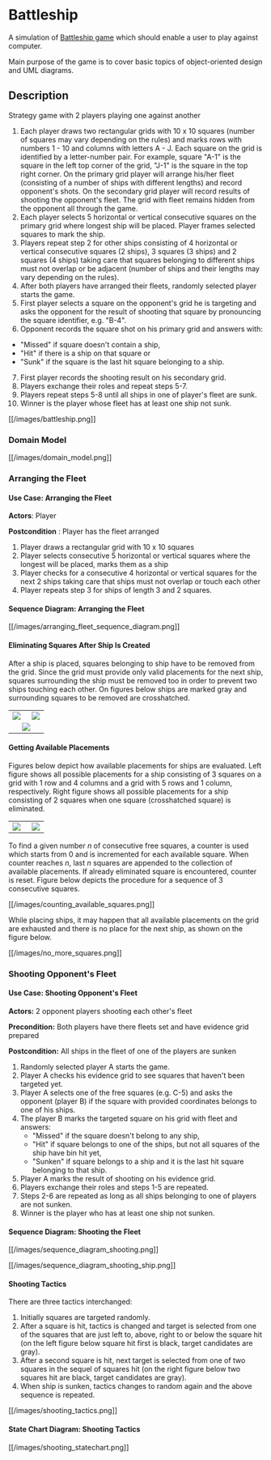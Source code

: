 # Battleship

A simulation of [Battleship game](https://en.wikipedia.org/wiki/Battleship_(game)) which should enable a user to play against computer.

Main purpose of the game is to cover basic topics of object-oriented design and UML diagrams.

## Description

Strategy game with 2 players playing one against another

1.	Each player draws two rectangular  grids with 10 x 10 squares (number of squares may vary depending on the rules) and marks rows with numbers 1 - 10 and columns with letters A - J. Each square on the grid is identified by a letter-number pair. For example, square "A-1" is the square in the left top corner of the grid, "J-1" is the square in the top right corner. On the primary grid player will arrange his/her fleet (consisting of a number of ships with different lengths) and record opponent's shots. On the secondary grid player will record results of shooting the opponent's fleet. The grid with fleet remains hidden from the opponent all through the game.
2.	Each player selects 5 horizontal or vertical consecutive squares on the primary grid where longest ship will be placed. Player frames selected squares to mark the ship.
3.	Players repeat step 2 for other ships consisting of 4 horizontal or vertical consecutive squares (2 ships), 3 squares (3 ships) and 2 squares (4 ships) taking care that squares belonging to different ships must not overlap or be adjacent (number of ships and their lengths may vary depending on the rules).
4.	After both players have arranged their fleets, randomly selected player starts the game.
5.	First player selects a square on the opponent's grid he is targeting and asks the opponent for the result of shooting that square by pronouncing the square identifier, e.g. "B-4".
6.	Opponent records the square shot on his primary grid and answers with:
   * "Missed" if square doesn't contain a ship,
   * "Hit" if there is a ship on that square or
   * "Sunk" if the square is the last hit square belonging to a ship.
7.	First player records the shooting result on his secondary grid.
8.	Players exchange their roles and repeat steps 5-7.
9.	Players repeat steps 5-8 until all ships in one of player's fleet are sunk.
10.	Winner is the player whose fleet has at least one ship not sunk.


[[/images/battleship.png]]

### Domain Model

[[/images/domain_model.png]]

### Arranging the Fleet

#### Use Case: Arranging the Fleet

**Actors**: Player

**Postcondition** : Player has the fleet arranged

1. Player draws a rectangular grid with 10 x 10 squares
2. Player selects consecutive 5 horizontal or vertical squares where the longest will be placed, marks them as a ship
3. Player checks for a consecutive 4 horizontal or vertical squares for the next 2 ships taking care that ships must not 
   overlap or touch each other
4. Player repeats step 3 for ships of length 3 and 2 squares.

#### Sequence Diagram: Arranging the Fleet

[[/images/arranging_fleet_sequence_diagram.png]]


#### Eliminating Squares After Ship Is Created

After a ship is placed, squares belonging to ship have to be removed from the grid. Since the grid must provide only valid placements for the next ship, squares surrounding the ship must be removed too in order to prevent two ships touching each other. On figures below ships are marked gray and surrounding squares to be removed are crosshatched. 

<table cellspacing="0" cellpadding="0">
  <tr>
    <td align="left"><img align="left" src="wiki/images/eliminate_squares1.png"></td>
    <td align="right"><img align="right" src="wiki/images/eliminate_squares2.png"/></td>
  </tr>
    <td align="center" colspan="2"><img align="center" src="wiki/images/removing_squares.png"/></td>
</table>



#### Getting Available Placements

Figures below depict how available placements for ships are evaluated. Left figure shows all possible placements  for a ship consisting of 3 squares on a grid with 1 row and 4 columns and a grid with 5 rows and 1 column, respectively. Right figure shows all possible placements for a ship consisting of 2 squares when one square (crosshatched square) is eliminated.

<table cellspacing="0" cellpadding="0">
  <tr>
    <td align="left"><img align="left" src="wiki/images/available_placements1.png"></td>
    <td align="right"><img align="right" src="wiki/images/available_placements2.png"/></td>
  </tr>
</table>


To find a given number _n_ of consecutive free squares, a counter is used which starts from 0 and is incremented for each available square. When counter reaches _n_, last _n_ squares are appended to the collection of available placements. If already eliminated square is encountered, counter is reset. Figure below depicts the procedure for a sequence of 3 consecutive squares.

[[/images/counting_available_squares.png]]

While placing ships, it may happen that all available placements on the grid are exhausted and there is no place for the next ship, as shown on the figure below.

[[/images/no_more_squares.png]]


### Shooting Opponent's Fleet

#### Use Case: Shooting Opponent's Fleet

**Actors:** 2 opponent players shooting each other's fleet

**Precondition:** Both players have there fleets set and have evidence grid prepared

**Postcondition:** All ships in the fleet of one of the players are sunken

1. Randomly selected player A starts the game.
2. Player A checks his evidence grid to see squares that haven't been targeted yet.
3. Player A selects one of the free squares (e.g. C-5) and asks the opponent (player B) if the square with provided coordinates belongs to one of his ships.
4. The player B marks the targeted square on his grid with fleet and answers:
   * "Missed" if the square doesn't belong to any ship,
   * "Hit" if square belongs to one of the ships, but not all squares of the ship have bin hit yet,
   * "Sunken" if square belongs to a ship and it is the last hit square belonging to that ship.
5. Player A marks the result of shooting on his evidence grid.
6. Players exchange their roles and steps 1-5 are repeated.
7. Steps 2-6 are repeated as long as all ships belonging to one of players are not sunken.
8. Winner is the player who has at least one ship not sunken.


#### Sequence Diagram: Shooting the Fleet

[[/images/sequence_diagram_shooting.png]]

[[/images/sequence_diagram_shooting_ship.png]]

#### Shooting Tactics

There are three tactics interchanged:

1. Initially squares are targeted randomly.
2. After a square is hit, tactics is changed and target is selected from one of the squares that are just left to, above, right to or below the square hit (on the left figure below square hit first is black, target candidates are gray).
3. After a second square is hit, next target is selected from one of two squares in the sequel of squares hit (on the right figure below two squares hit are black, target candidates are gray).
4. When ship is sunken, tactics changes to random again and the above sequence is repeated.

[[/images/shooting_tactics.png]]

#### State Chart Diagram: Shooting Tactics

[[/images/shooting_statechart.png]]




